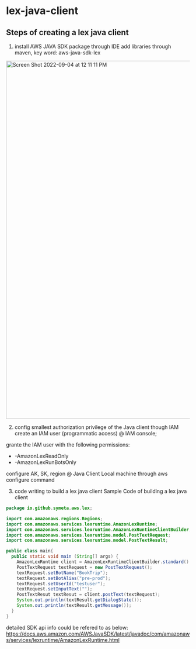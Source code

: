 # lex-java-client

## Steps of creating a lex java client
1. install AWS JAVA SDK package through IDE
add libraries through maven, key word: aws-java-sdk-lex
<img width="979" alt="Screen Shot 2022-09-04 at 12 11 11 PM" src="https://user-images.githubusercontent.com/97269758/188296989-485460d9-56e8-4b8d-a933-222b14c582e4.png">

2. config smallest authorization privilege of the Java client though IAM
create an IAM user (programmatic access) @ IAM console;

grante the IAM user with the following permissions:
* -AmazonLexReadOnly
* -AmazonLexRunBotsOnly

configure AK, SK, region @ Java Client Local machine through aws configure command

3. code writing to build a lex java client 
Sample Code of building a lex java client
```java
package io.github.symeta.aws.lex;

import com.amazonaws.regions.Regions;
import com.amazonaws.services.lexruntime.AmazonLexRuntime;
import com.amazonaws.services.lexruntime.AmazonLexRuntimeClientBuilder;
import com.amazonaws.services.lexruntime.model.PostTextRequest;
import com.amazonaws.services.lexruntime.model.PostTextResult;

public class main{
  public static void main (String[] args) {
    AmazonLexRuntime client = AmazonLexRuntimeClientBuilder.standard().withRegion(Regions.US_EAST_1).build();
    PostTextRequest textRequest = new PostTextRequest();
    textRequest.setBotName("BookTrip");
    textRequest.setBotAlias("pre-prod");
    textRequest.setUserId("testuser");
    textRequest.setInputText("");
    PostTextResut textResut = client.postText(textRequest);
    System.out.println(textResult.getDialogState());
    System.out.println(textResult.getMessage());
  }
}
```
detailed SDK api info could be refered to as below:
https://docs.aws.amazon.com/AWSJavaSDK/latest/javadoc/com/amazonaws/services/lexruntime/AmazonLexRuntime.html
